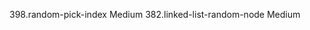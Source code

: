 398.random-pick-index                                            Medium
382.linked-list-random-node                                      Medium
